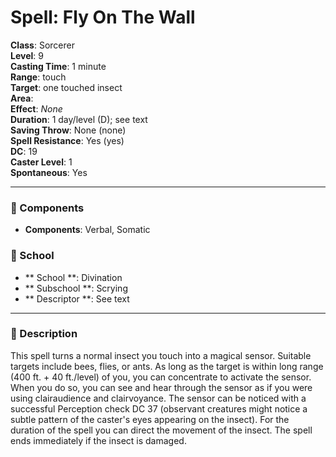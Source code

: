 
# Spell: Fly On The Wall
**Class**: Sorcerer  
**Level**: 9  
**Casting Time**: 1 minute  
**Range**: touch  
**Target**: one touched insect  
**Area**:   
**Effect**: _None_  
**Duration**: 1 day/level (D); see text  
**Saving Throw**: None (none)  
**Spell Resistance**: Yes (yes)  
**DC**: 19  
**Caster Level**: 1  
**Spontaneous**: Yes

---

### 🔮 Components
- **Components**: Verbal, Somatic

### 🏫 School
- ** School **: Divination
- ** Subschool **: Scrying
- ** Descriptor **: See text
---

### 📜 Description
This spell turns a normal insect you touch into a magical sensor. Suitable targets include bees, flies, or ants. As long as the target is within long range (400 ft. + 40 ft./level) of you, you can concentrate to activate the sensor. When you do so, you can see and hear through the sensor as if you were using clairaudience and clairvoyance. The sensor can be noticed with a successful Perception check DC 37 (observant creatures might notice a subtle pattern of the caster's eyes appearing on the insect). For the duration of the spell you can direct the movement of the insect. The spell ends immediately if the insect is damaged.
